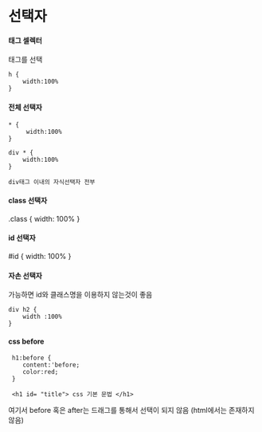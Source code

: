 # 선택자
#### 태그 셀렉터
태그를 선택
```
h {
    width:100%
}
```

#### 전체 선택자
```
* {
     width:100%
}
```

```
div * {
    width:100%
}

div태그 이내의 자식선택자 전부
```

#### class 선택자
.class {
    width: 100%
}

#### id 선택자

#id {
    width: 100%
}

#### 자손 선택자
가능하면 id와 클래스명을 이용하지 않는것이 좋음
```
div h2 {
    width :100%
}
```

#### css before

```
 h1:before {
    content:'before;
    color:red;
 }
 
 <h1 id= "title"> css 기본 문법 </h1>
```
여기서 before 혹은 after는 드래그를 통해서 선택이 되지 않음 (html에서는 존재하지 않음)

